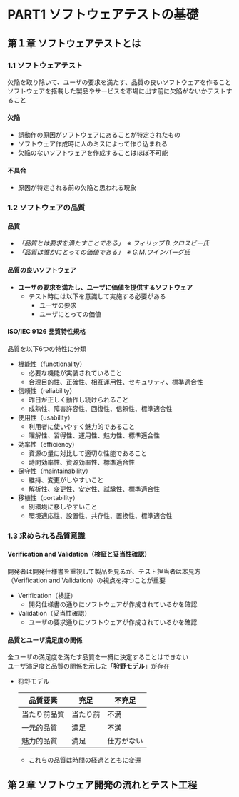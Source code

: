 # PART1 ソフトウェアテストの基礎
## 第１章 ソフトウェアテストとは
### 1.1 ソフトウェアテスト
欠陥を取り除いて、ユーザの要求を満たす、品質の良いソフトウェアを作ること<br>
ソフトウェアを搭載した製品やサービスを市場に出す前に欠陥がないかテストすること
#### 欠陥
- 誤動作の原因がソフトウェアにあることが特定されたもの
- ソフトウェア作成時に人のミスによって作り込まれる
- 欠陥のないソフトウェアを作成することはほぼ不可能
#### 不具合
- 原因が特定される前の欠陥と思われる現象
### 1.2 ソフトウェアの品質
#### 品質
- *「品質とは要求を満たすことである」　※ フィリップ B.クロスビー氏*
- *「品質は誰かにとっての価値である」　※ G.M.ワインバーグ氏*
#### 品質の良いソフトウェア
- **ユーザの要求を満たし、ユーザに価値を提供するソフトウェア**
  - テスト時には以下を意識して実施する必要がある
    - ユーザの要求
    - ユーザにとっての価値
#### ISO/IEC 9126 品質特性規格
品質を以下6つの特性に分類
- 機能性（functionality）
  - 必要な機能が実装されていること
  - 合理目的性、正確性、相互運用性、セキュリティ、標準適合性
- 信頼性（reliability）
  - 昨日が正しく動作し続けられること
  - 成熟性、障害許容性、回復性、信頼性、標準適合性
- 使用性（usability）
  - 利用者に使いやすく魅力的であること
  - 理解性、習得性、運用性、魅力性、標準適合性
- 効率性（efficiency）
  - 資源の量に対比して適切な性能であること
  - 時間効率性、資源効率性、標準適合性
- 保守性（maintainability）
  - 維持、変更がしやすいこと
  - 解析性、変更性、安定性、試験性、標準適合性
- 移植性（portability）
  - 別環境に移しやすいこと
  - 環境適応性、設置性、共存性、置換性、標準適合性
### 1.3 求められる品質意識
#### Verification and Validation（検証と妥当性確認）
開発者は開発仕様書を重視して製品を見るが、テスト担当者は本見方（Verification and Validation）の視点を持つことが重要
- Verification（検証）
  - 開発仕様書の通りにソフトウェアが作成されているかを確認
- Validation（妥当性確認）
  - ユーザの要求通りにソフトウェアが作成されているかを確認
#### 品質とユーザ満足度の関係
全ユーザの満足度を満たす品質を一概に決定することはできない<br>
ユーザ満足度と品質の関係を示した「**狩野モデル**」が存在
- 狩野モデル

  | 品質要素 | 充足 | 不充足 |
  |----|----|----| 
  | 当たり前品質 | 当たり前 | 不満 |
  | 一元的品質 | 満足 | 不満 |
  | 魅力的品質 | 満足 | 仕方がない |

  - これらの品質は時間の経過とともに変遷

## 第２章 ソフトウェア開発の流れとテスト工程
